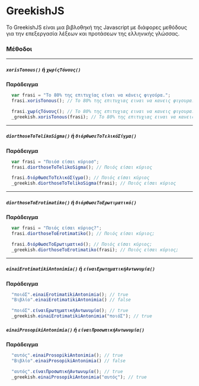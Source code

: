 # GreekishJS

To GreekishJS είναι μια βιβλοθηκή της Javascript με διάφορες μεθόδους για την επεξεργασία λέξεων και προτάσεων της ελληνικής γλώσσας.

### Μέθοδοι
___
##### `xorisTonous()` ή  `χωρίςΤόνους()`


**Παράδειγμα**
```js
  var frasi = "Το 80% της επιτυχίας είναι να κάνεις φιγούρα.";
  frasi.xorisTonous(); // Το 80% της επιτυχιας ειναι να κανεις φιγουρα.

  frasi.χωρίςΤόνους(); // Το 80% της επιτυχιας ειναι να κανεις φιγουρα.
  _greekish.xorisTonous(frasi); // Το 80% της επιτυχιας ειναι να κανεις φιγουρα.

```
___
##### `diorthoseToTelikoSigma()` ή  `διόρθωσεΤοΤελικόΣίγμα()`


**Παράδειγμα**
```js
  var frasi = "Ποιόσ είσαι κύριοσ";
  frasi.diorthoseToTelikoSigma(); // Ποιός είσαι κύριος

  frasi.διόρθωσεΤοΤελικόΣίγμα(); // Ποιός είσαι κύριος
  _greekish.diorthoseToTelikoSigma(frasi); // Ποιός είσαι κύριος

```
___
##### `diorthoseToErotimatiko()` ή  `διόρθωσεΤοΕρωτιματικό()`


**Παράδειγμα**
```js
  var frasi = "Ποιός είσαι κύριος?";
  frasi.diorthoseToErotimatiko(); // Ποιός είσαι κύριος;

  frasi.διόρθωσεΤοΕρωτιματικό(); // Ποιός είσαι κύριος;
  _greekish.diorthoseToErotimatiko(frasi); // Ποιός είσαι κύριος;

```
___
##### `einaiErotimatikiAntonimia()` ή  `είναιΕρωτηματικήΑντωνυμία()`


**Παράδειγμα**
```js
  "ποιόΣ".einaiErotimatikiAntonimia(); // true
  "Βιβλίο".einaiErotimatikiAntonimia() // false

  "ποιόΣ".είναιΕρωτηματικήΑντωνυμία(); // true
  _greekish.einaiErotimatikiAntonimia("ποιόΣ"); // true

```

##### `einaiProsopikiAntonimia()` ή  `είναιΠροσωπικήΑντωνυμία()`


**Παράδειγμα**
```js
  "αυτός".einaiProsopikiAntonimia(); // true
  "Βιβλίο".einaiProsopikiAntonimia() // false

  "αυτός".είναιΠροσωπικήΑντωνυμία(); // true
  _greekish.einaiProsopikiAntonimia("αυτός"); // true

```
